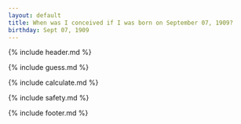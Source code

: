 ```yaml
---
layout: default
title: When was I conceived if I was born on September 07, 1909?
birthday: Sept 07, 1909
---
```


{% include header.md %}

{% include guess.md %}

{% include calculate.md %}

{% include safety.md %}

{% include footer.md %}



